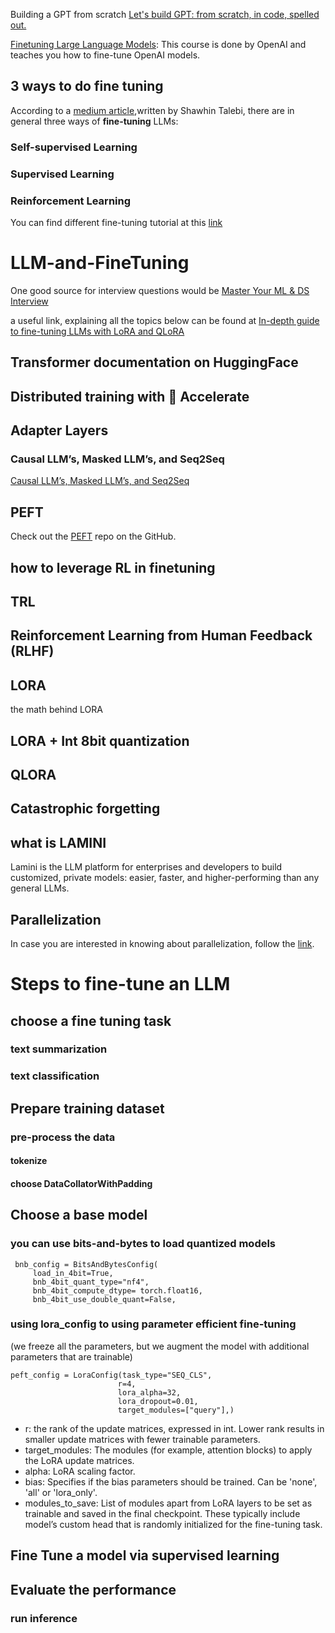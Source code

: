 Building a GPT from scratch
[Let's build GPT: from scratch, in code, spelled out.](https://www.youtube.com/watch?v=kCc8FmEb1nY)

[Finetuning Large Language Models](https://www.deeplearning.ai/short-courses/finetuning-large-language-models/): This course is done by OpenAI and teaches you how to fine-tune OpenAI models.

## 3 ways to do fine tuning
According to a [medium article](https://medium.com/p/23473d763b91),written by Shawhin Talebi, there are in general three ways of **fine-tuning** LLMs:
### Self-supervised Learning
### Supervised Learning
### Reinforcement Learning
You can find different fine-tuning tutorial at this [link](https://github.com/ashishpatel26/LLM-Finetuning)
# LLM-and-FineTuning
 One good source for interview questions would be [Master Your ML & DS Interview](https://www.mlstack.cafe/blog/large-language-models-llms-interview-questions)

a useful link, explaining all the topics below can be found at [In-depth guide to fine-tuning LLMs with LoRA and QLoRA](https://www.mercity.ai/blog-post/guide-to-fine-tuning-llms-with-lora-and-qlora#:~:text=QLoRA%20and%20LoRA%20both%20are,of%20a%20standalone%20finetuning%20technique.)

## Transformer documentation on HuggingFace
## Distributed training with 🤗 Accelerate
## Adapter Layers
### Causal LLM’s, Masked LLM’s, and Seq2Seq
[Causal LLM’s, Masked LLM’s, and Seq2Seq](https://medium.com/@tom_21755/understanding-causal-llms-masked-llm-s-and-seq2seq-a-guide-to-language-model-training-d4457bbd07fa)
## PEFT
Check out the [PEFT](https://github.com/huggingface/peft) repo on the GitHub.
## how to leverage RL in finetuning
## TRL
## Reinforcement Learning from Human Feedback (RLHF)
## LORA
the math behind LORA
## LORA + Int 8bit quantization
## QLORA
## Catastrophic forgetting
## what is LAMINI
Lamini is the LLM platform for enterprises and developers to build customized, private models: easier, faster, and higher-performing than any general LLMs.


## Parallelization
In case you are interested in knowing about parallelization, follow the [link](https://towardsdatascience.com/how-to-build-an-llm-from-scratch-8c477768f1f9).




# Steps to fine-tune an LLM
## choose a fine tuning task
### text summarization
### text classification

## Prepare training dataset
### pre-process the data
#### tokenize
#### choose DataCollatorWithPadding
## Choose a base model
### you can use bits-and-bytes to load quantized models

```
 bnb_config = BitsAndBytesConfig(
     load_in_4bit=True,
     bnb_4bit_quant_type="nf4",
     bnb_4bit_compute_dtype= torch.float16,
     bnb_4bit_use_double_quant=False,
```



### using lora_config to using parameter efficient fine-tuning
(we freeze all the parameters, but we augment the model with additional parameters that are trainable)


```
peft_config = LoraConfig(task_type="SEQ_CLS",
                        r=4,
                        lora_alpha=32,
                        lora_dropout=0.01,
                        target_modules=["query"],)
```
* r: the rank of the update matrices, expressed in int. Lower rank results in smaller update matrices with fewer trainable parameters.
* target_modules: The modules (for example, attention blocks) to apply the LoRA update matrices.
* alpha: LoRA scaling factor.
* bias: Specifies if the bias parameters should be trained. Can be 'none', 'all' or 'lora_only'.
* modules_to_save: List of modules apart from LoRA layers to be set as trainable and saved in the final checkpoint. These typically include model’s custom head that is randomly initialized for the fine-tuning task.

## Fine Tune a model via supervised learning 
## Evaluate the performance
### run inference
